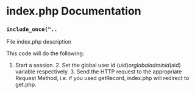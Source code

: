 

#

# index.php Documentation

### `include_once("..`

File index.php description

This code will do the following:

1. Start a session. 2. Set the global user id ($uid) or global admin id ($aid) variable respectively. 3. Send the HTTP request to the appropriate Request Method, i.e. if you used getRecord, index.php will redirect to get.php.
